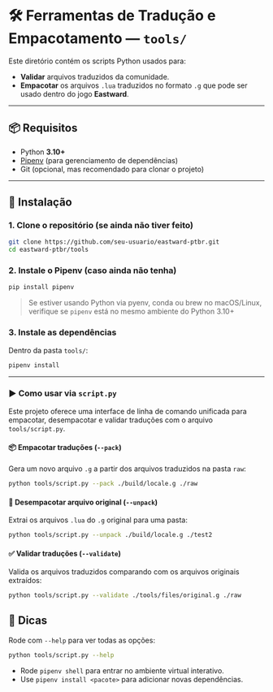 # 🛠️ Ferramentas de Tradução e Empacotamento — `tools/`

Este diretório contém os scripts Python usados para:

- **Validar** arquivos traduzidos da comunidade.
- **Empacotar** os arquivos `.lua` traduzidos no formato `.g` que pode ser usado dentro do jogo **Eastward**.

---

## 📦 Requisitos

- Python **3.10+**
- [Pipenv](https://pipenv.pypa.io/en/latest/) (para gerenciamento de dependências)
- Git (opcional, mas recomendado para clonar o projeto)

---

## 🔧 Instalação

### 1. Clone o repositório (se ainda não tiver feito)

```bash
git clone https://github.com/seu-usuario/eastward-ptbr.git
cd eastward-ptbr/tools
````

### 2. Instale o Pipenv (caso ainda não tenha)

```bash
pip install pipenv
```

> Se estiver usando Python via pyenv, conda ou brew no macOS/Linux, verifique se `pipenv` está no mesmo ambiente do Python 3.10+

### 3. Instale as dependências

Dentro da pasta `tools/`:

```bash
pipenv install
```

---

### ▶️ Como usar via `script.py`

Este projeto oferece uma interface de linha de comando unificada para empacotar, desempacotar e validar traduções com o arquivo `tools/script.py`.

#### 📦 Empacotar traduções (`--pack`)

Gera um novo arquivo `.g` a partir dos arquivos traduzidos na pasta `raw`:

```bash
python tools/script.py --pack ./build/locale.g ./raw
```

#### 📂 Desempacotar arquivo original (`--unpack`)

Extrai os arquivos `.lua` do `.g` original para uma pasta:

```bash
python tools/script.py --unpack ./build/locale.g ./test2
```

#### ✅ Validar traduções (`--validate`)

Valida os arquivos traduzidos comparando com os arquivos originais extraídos:

```bash
python tools/script.py --validate ./tools/files/original.g ./raw
```


## 📘 Dicas
Rode com `--help` para ver todas as opções:

```bash
python tools/script.py --help
```

* Rode `pipenv shell` para entrar no ambiente virtual interativo.
* Use `pipenv install <pacote>` para adicionar novas dependências.

